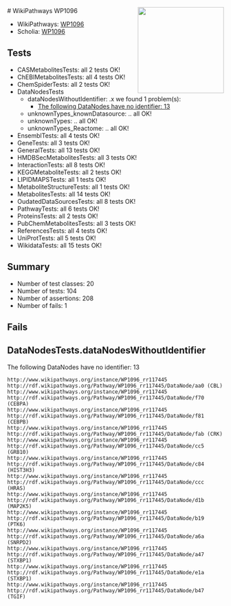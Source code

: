 <img style="float: right; width: 200px" src="https://upload.wikimedia.org/wikipedia/commons/thumb/8/83/Wplogo_with_text_500.png/640px-Wplogo_with_text_500.png" />
# WikiPathways WP1096

* WikiPathways: [WP1096](https://new.wikipathways.org/pathways/WP1096)
* Scholia: [WP1096](https://scholia.toolforge.org/wikipathways/WP1096)
## Tests
* CASMetabolitesTests: all 2 tests OK!
* ChEBIMetabolitesTests: all 4 tests OK!
* ChemSpiderTests: all 2 tests OK!
* DataNodesTests
    * dataNodesWithoutIdentifier: .x we found 1 problem(s):
        * [The following DataNodes have no identifier: 13](#8792c493)
    * unknownTypes_knownDatasource: .. all OK!
    * unknownTypes: .. all OK!
    * unknownTypes_Reactome: .. all OK!
* EnsemblTests: all 4 tests OK!
* GeneTests: all 3 tests OK!
* GeneralTests: all 13 tests OK!
* HMDBSecMetabolitesTests: all 3 tests OK!
* InteractionTests: all 8 tests OK!
* KEGGMetaboliteTests: all 2 tests OK!
* LIPIDMAPSTests: all 1 tests OK!
* MetaboliteStructureTests: all 1 tests OK!
* MetabolitesTests: all 14 tests OK!
* OudatedDataSourcesTests: all 8 tests OK!
* PathwayTests: all 6 tests OK!
* ProteinsTests: all 2 tests OK!
* PubChemMetabolitesTests: all 3 tests OK!
* ReferencesTests: all 4 tests OK!
* UniProtTests: all 5 tests OK!
* WikidataTests: all 15 tests OK!


## Summary

* Number of test classes: 20
* Number of tests: 104
* Number of assertions: 208
* Number of fails: 1

## Fails

<a name="8792c493" />

## DataNodesTests.dataNodesWithoutIdentifier

The following DataNodes have no identifier: 13
```
http://www.wikipathways.org/instance/WP1096_rr117445 http://rdf.wikipathways.org/Pathway/WP1096_rr117445/DataNode/aa0 (CBL)
http://www.wikipathways.org/instance/WP1096_rr117445 http://rdf.wikipathways.org/Pathway/WP1096_rr117445/DataNode/f70 (CEBPA)
http://www.wikipathways.org/instance/WP1096_rr117445 http://rdf.wikipathways.org/Pathway/WP1096_rr117445/DataNode/f81 (CEBPB)
http://www.wikipathways.org/instance/WP1096_rr117445 http://rdf.wikipathways.org/Pathway/WP1096_rr117445/DataNode/fab (CRK)
http://www.wikipathways.org/instance/WP1096_rr117445 http://rdf.wikipathways.org/Pathway/WP1096_rr117445/DataNode/cc5 (GRB10)
http://www.wikipathways.org/instance/WP1096_rr117445 http://rdf.wikipathways.org/Pathway/WP1096_rr117445/DataNode/c84 (HIST3H3)
http://www.wikipathways.org/instance/WP1096_rr117445 http://rdf.wikipathways.org/Pathway/WP1096_rr117445/DataNode/ccc (HRAS)
http://www.wikipathways.org/instance/WP1096_rr117445 http://rdf.wikipathways.org/Pathway/WP1096_rr117445/DataNode/d1b (MAP2K5)
http://www.wikipathways.org/instance/WP1096_rr117445 http://rdf.wikipathways.org/Pathway/WP1096_rr117445/DataNode/b19 (PTK6)
http://www.wikipathways.org/instance/WP1096_rr117445 http://rdf.wikipathways.org/Pathway/WP1096_rr117445/DataNode/a6a (SNRPD2)
http://www.wikipathways.org/instance/WP1096_rr117445 http://rdf.wikipathways.org/Pathway/WP1096_rr117445/DataNode/a47 (STXBP1)
http://www.wikipathways.org/instance/WP1096_rr117445 http://rdf.wikipathways.org/Pathway/WP1096_rr117445/DataNode/e1a (STXBP1)
http://www.wikipathways.org/instance/WP1096_rr117445 http://rdf.wikipathways.org/Pathway/WP1096_rr117445/DataNode/b47 (TGIF)
```

